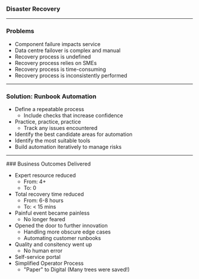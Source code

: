 ### Disaster Recovery

<!-- .slide: data-background="../assets/examples/dr/failover-manual.png" -->

---

<!-- .slide: data-background="../assets/examples/dr/failover-manual.png" -->

### Problems

- Component failure impacts service <!-- .element: class="fragment" -->
- Data centre failover is complex and manual <!-- .element: class="fragment" -->
- Recovery process is undefined <!-- .element: class="fragment" -->
- Recovery process relies on SMEs <!-- .element: class="fragment" -->
- Recovery process is time-consuming <!-- .element: class="fragment" -->
- Recovery process is inconsistently performed <!-- .element: class="fragment" -->

---

<!-- .slide: data-background="../assets/examples/dr/failover-manual.png" -->

### Solution: Runbook Automation

- Define a repeatable process <!-- .element: class="fragment" -->
  - Include checks that increase confidence
- Practice, practice, practice <!-- .element: class="fragment" -->
  - Track any issues encountered
- Identify the best candidate areas for automation <!-- .element: class="fragment" -->
- Identify the most suitable tools <!-- .element: class="fragment" -->
- Build automation iteratively to manage risks <!-- .element: class="fragment" -->

---

<!-- .slide: data-background="../assets/examples/dr/failover-manual.png" -->

### Business Outcomes Delivered

- Expert resource reduced <!-- .element: class="fragment" -->
  - From: 4+
  - To: 0
- Total recovery time reduced <!-- .element: class="fragment" -->
  - From: 6-8 hours
  - To: < 15 mins
- Painful event became painless <!-- .element: class="fragment" -->
  - No longer feared
- Opened the door to further innovation <!-- .element: class="fragment" -->
  - Handling more obscure edge cases
  - Automating customer runbooks
- Quality and consitency went up <!-- .element: class="fragment" -->
  - No human error
- Self-service portal <!-- .element: class="fragment" -->
- Simplified Operator Process <!-- .element: class="fragment" -->
  - "Paper" to Digital (Many trees were saved!)
